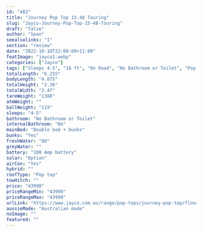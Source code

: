 ```yaml
---
id: "482"
title: "Journey Pop Top 15.48 Touring"
slug: "Jayco-Journey-Pop-Top-15-48-Touring"
draft: "false"
author: "Sean"
seealsolinks: "1"
section: "review"
date: "2022-10-10T22:00:09+11:00"
featImage: "jayco1.webp"
categories: ["Jayco"]
tags: ["Sleeps 4-5", "16 ft", "On Road", "No Bathroom or Toilet", "Pop top", "Under 50k"]
totalLength: "6.255"
bodyLength: "4.875"
totalHeight: "2.36"
totalWidth: "2.47"
tareWeight: "1388"
atmWeight: ""
ballWeight: "119"
sleeps: "4-5"
bathroom: "No Bathroom or Toilet"
internalBathroom: "No"
mainBed: "Double bed + bunks"
bunks: "Yes"
freshWater: "80"
greyWater: ""
battery: "100 Amp battery"
solar: "Option"
airCon: "Yes"
hybrid: ""
roofType: "Pop top"
towHitch: ""
price: "43990"
priceRangeMin: "43990"
priceRangeMax: "43990"
urlLink: "https://www.jayco.com.au/range/pop-tops/journey-pop-top/floor-plans/touring/journey-1548-6jy-my22"
aussieMade: "Australian made"
noImage: ""
featured: ""
---
```

